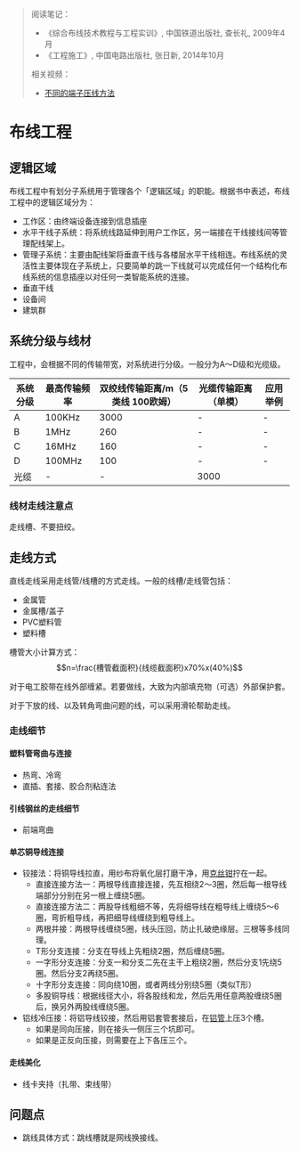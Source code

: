 > 阅读笔记：
>
> - 《综合布线技术教程与工程实训》, 中国铁道出版社, 查长礼, 2009年4月
> - 《工程施工》, 中国电路出版社, 张日新, 2014年10月
>
> 相关视频：
>
> - [不同的端子压线方法](https://www.bilibili.com/video/BV1Sw411f7Bo)

# 布线工程

## 逻辑区域

布线工程中有划分子系统用于管理各个「逻辑区域」的职能。根据书中表述，布线工程中的逻辑区域分为：

- 工作区：由终端设备连接到信息插座
- 水平干线子系统：将系统线路延伸到用户工作区，另一端接在干线接线间等管理配线架上。
- 管理子系统：主要由配线架将垂直干线与各楼层水平干线相连。布线系统的灵活性主要体现在子系统上，只要简单的跳一下线就可以完成任何一个结构化布线系统的信息插座以对任何一类智能系统的连接。
- 垂直干线
- 设备间
- 建筑群



## 系统分级与线材

工程中，会根据不同的传输带宽，对系统进行分级。一般分为A～D级和光缆级。

| 系统分级 | 最高传输频率 | 双绞线传输距离/m（5类线 100欧姆） | 光缆传输距离（单模） | 应用举例 |
| -------- | ------------ | --------------------------------- | -------------------- | -------- |
| A        | 100KHz       | 3000                              | -                    | -        |
| B        | 1MHz         | 260                               | -                    | -        |
| C        | 16MHz        | 160                               | -                    | -        |
| D        | 100MHz       | 100                               | -                    | -        |
| 光缆     | -            | -                                 | 3000                 |          |

### 线材走线注意点

走线槽、不要扭绞。



## 走线方式

直线走线采用走线管/线槽的方式走线。一般的线槽/走线管包括：

- 金属管
- 金属槽/盖子
- PVC塑料管
- 塑料槽

槽管大小计算方式：$$n=\frac{槽管截面积}{线缆截面积}x70%x(40%)$$

对于电工胶带在线外部缠紧。若要做线，大致为内部填充物（可选）外部保护套。

对于下放的线、以及转角弯曲问题的线，可以采用滑轮帮助走线。



### 走线细节

#### 塑料管弯曲与连接

- 热弯、冷弯
- 直插、套接、胶合剂粘连法



#### 引线钢丝的走线细节

- 前端弯曲



#### 单芯铜导线连接

- 铰接法：将铜导线拉直，用纱布将氧化层打磨干净，用[克丝钳](https://item.taobao.com/item.htm?spm=a230r.1.14.32.465852c7B3T5z2&id=670317316048&ns=1&abbucket=19#detail)拧在一起。
  - 直接连接方法一：两根导线直接连接，先互相绕2～3圈，然后每一根导线端部分分别在另一根上缠绕5圈。
  - 直接连接方法二：两股导线粗细不等，先将细导线在粗导线上缠绕5～6圈，弯折粗导线，再把细导线缠绕到粗导线上。
  - 两根并接：两根导线缠绕5圈，线头压回，防止扎破绝缘层。三根等多线同理。
  - T形分支连接：分支在导线上先粗绕2圈，然后缠绕5圈。
  - 一字形分支连接：分支一和分支二先在主干上粗绕2圈，然后分支1先绕5圈。然后分支2再绕5圈。
  - 十字形分支连接：同向绕10圈，或者两线分别绕5圈（类似T形）
  - 多股铜导线：根据线径大小，将各股线和龙，然后先用任意两股缠绕5圈后，换另外两股线缠绕5圈。
- 铝线冷压接：将铝导线铰接，然后用铝套管套接后，在[铝管](https://item.taobao.com/item.htm?spm=a230r.1.14.86.205f439bDB5Ii0&id=581426005777&ns=1&abbucket=19#detail)上压3个槽。
  - 如果是同向压接，则在接头一侧压三个坑即可。
  - 如果是正反向压接，则需要在上下各压三个。



#### 走线美化

- 线卡夹持（扎带、束线带）



## 问题点

- 跳线具体方式：跳线槽就是网线换接线。